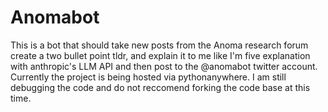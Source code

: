 # Anomabot

This is a bot that should take new posts from the Anoma research forum create a two bullet point tldr, and explain it to me like I'm five explanation with anthropic's LLM API and then post to the @anomabot twitter account. Currently the project is being hosted via pythonanywhere. I am still debugging the code and do not reccomend forking the code base at this time. 
